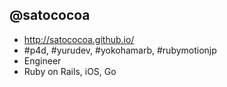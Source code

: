 ## @satococoa

- http://satococoa.github.io/
- #p4d, #yurudev, #yokohamarb, #rubymotionjp
- Engineer
- Ruby on Rails, iOS, Go
